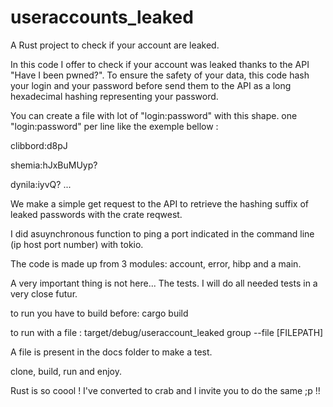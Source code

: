 # useraccounts_leaked
A Rust project to check if your account are leaked.

In this code I offer to check if your account was leaked thanks to the API  "Have I been pwned?". To ensure the safety of your data, this code hash your login and your password before send them to the API as a long hexadecimal hashing representing your password. 

You can create a file with lot of "login:password" with this shape. one "login:password" per line like the exemple bellow :

clibbord:d8pJ

shemia:hJxBuMUyp?

dynila:iyvQ?
...

We make a simple  get request to the API to retrieve the hashing suffix of  leaked passwords  with the crate reqwest. 

I did asuynchronous function to ping a port indicated in the command line (ip host port number) with tokio. 

The code is made up from 3 modules: account, error, hibp and a main.

A very important thing is not here... The tests. I will do all needed tests in a very close futur.

to run you have to build before: cargo build

to run with a file : target/debug/useraccount_leaked group --file [FILEPATH]

A file is present in the docs folder to make a test.

clone, build, run and enjoy. 

Rust is so coool ! I've converted to crab and I invite you to do the same ;p !!
